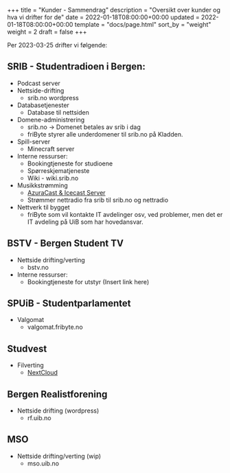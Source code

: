 +++
title = "Kunder - Sammendrag"
description = "Oversikt over kunder og hva vi drifter for de"
date = 2022-01-18T08:00:00+00:00
updated = 2022-01-18T08:00:00+00:00
template = "docs/page.html"
sort_by = "weight"
weight = 2
draft = false
+++

Per 2023-03-25 drifter vi følgende:

## SRIB - Studentradioen i Bergen:

- Podcast server
- Nettside-drifting
  - srib.no wordpress
- Databasetjenester
  - Database til nettsiden
- Domene-administrering
  - srib.no -> Domenet betales av srib i dag
  - friByte styrer alle underdomener til srib.no på Kladden.
- Spill-server
  - Minecraft server
- Interne ressurser:
  - Bookingtjeneste for studioene
  - Spørreskjematjeneste
  - Wiki - wiki.srib.no
- Musikkstrømming
  - [AzuraCast & Icecast Server](/docs/kunder/srib-icecast/)
  - Strømmer nettradio fra srib til srib.no og nettradio
- Nettverk til bygget
  - friByte som vil kontakte IT avdelinger osv, ved problemer, men det er IT
    avdeling på UiB som har hovedansvar.

## BSTV - Bergen Student TV

- Nettside drifting/verting
  - bstv.no
- Interne ressurser:
  - Bookingtjeneste for utstyr (Insert link here)

## SPUiB - Studentparlamentet

- Valgomat
  - valgomat.fribyte.no

## Studvest

- Filverting
  - [NextCloud](https://studvest-nc.fribyte.no/index.php/login)

## Bergen Realistforening

- Nettside drifting (wordpress)
  - rf.uib.no

## MSO

- Nettside drifting/verting (wip)
  - mso.uib.no
